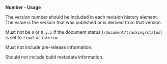 **Number - Usage**

The version number should be included in each revision history element.
The value is the version that was published or is derived from that version.

Must not be `0` or `0.y.z` if the document status (`/document/tracking/status`) is set to `final` or `interim`.

Must not include pre-release information.

Should not include build metadata information.
